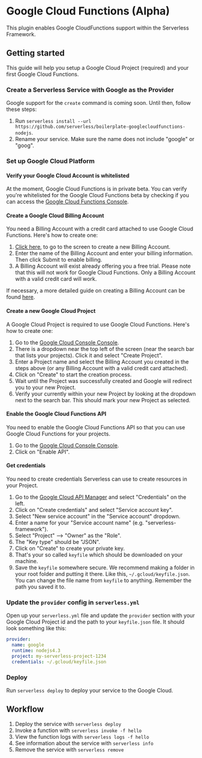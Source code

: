 # Google Cloud Functions (Alpha)

This plugin enables Google CloudFunctions support within the Serverless Framework.

## Getting started

This guide will help you setup a Google Cloud Project (required) and your first Google Cloud Functions.

### Create a Serverless Service with Google as the Provider

Google support for the `create` command is coming soon.  Until then, follow these steps:

1. Run `serverless install --url https://github.com/serverless/boilerplate-googlecloudfunctions-nodejs`.
2. Rename your service.  Make sure the name does not include "google" or "goog".

### Set up Google Cloud Platform

#### Verify your Google Cloud Account is whitelisted

At the moment, Google Cloud Functions is in private beta.  You can verify you're whitelisted for the Google Cloud Functions beta by checking if you can access the <a href="https://console.cloud.google.com/functions" target="_blank">Google Cloud Functions Console</a>.

#### Create a Google Cloud Billing Account

You need a Billing Account with a credit card attached to use Google Cloud Functions.  Here's how to create one:

1. <a href="https://console.cloud.google.com/billing/create" target="_blank">Click here</a>, to go to the screen to create a new Billing Account.
2. Enter the name of the Billing Account and enter your billing information.  Then click Submit to enable billing.
3. A Billing Account will exist already offering you a free trial.  Please note that this will not work for Google Cloud Functions.  Only a Billing Account with a valid credit card will work.

If necessary, a more detailed guide on creating a Billing Account can be found <a href="https://support.google.com/cloud/answer/6288653?hl=en" target="_blank">here</a>.

#### Create a new Google Cloud Project

A Google Cloud Project is required to use Google Cloud Functions.  Here's how to create one:

1. Go to the <a href="https://console.cloud.google.com" target="_blank">Google Cloud Console Console</a>.
2. There is a dropdown near the top left of the screen (near the search bar that lists your projects).  Click it and select "Create Project".
3. Enter a Project name and select the Billing Account you created in the steps above (or any Billing Account with a valid credit card attached).
3. Click on "Create" to start the creation process.
4. Wait until the Project was successfully created and Google will redirect you to your new Project.
5. Verify your currently within your new Project by looking at the dropdown next to the search bar.  This should mark your new Project as selected.

#### Enable the Google Cloud Functions API

You need to enable the Google Cloud Functions API so that you can use Google Cloud Functions
for your projects.

1. Go to the <a href="https://console.cloud.google.com" target="_blank">Google Cloud Console Console</a>.
2. Click on "Enable API".

#### Get credentials

You need to create credentials Serverless can use to create resources in your Project.

1. Go to the <a href="https://console.cloud.google.com/apis" target="_blank">Google Cloud API Manager</a> and select "Credentials" on the left.
2. Click on "Create credentials" and select "Service account key".
3. Select "New service account" in the "Service account" dropdown.
4. Enter a name for your "Service account name" (e.g. "serverless-framework").
5. Select "Project" --> "Owner" as the "Role".
6. The "Key type" should be "JSON".
7. Click on "Create" to create your private key.
8. That's your so called `keyfile` which should be downloaded on your machine.
9. Save the `keyfile` somewhere secure.  We recommend making a folder in your root folder and putting it there.  Like this, `~/.gcloud/keyfile.json`.  You can change the file name from `keyfile` to anything.  Remember the path you saved it to.

### Update the `provider` config in `serverless.yml`

Open up your `serverless.yml` file and update the `provider` section with your Google Cloud Project id and
the path to your `keyfile.json` file. It should look something like this:

```yml
provider:
  name: google
  runtime: nodejs4.3
  project: my-serverless-project-1234
  credentials: ~/.gcloud/keyfile.json
```

### Deploy

Run `serverless deploy` to deploy your service to the Google Cloud.

## Workflow

1. Deploy the service with `serverless deploy`
2. Invoke a function with `serverless invoke -f hello`
3. View the function logs with `serverless logs -f hello`
4. See information about the service with `serverless info`
5. Remove the service with `serverless remove`
